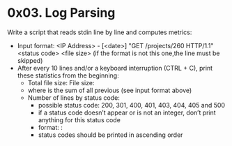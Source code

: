 # 0x03. Log Parsing
Write a script that reads stdin line by line and computes metrics:
* Input format: \<IP Address\> - \[\<date\>\] "GET /projects/260 HTTP/1.1" \<status code\> \<file size\> (if the format
  is not this one,the line must be skipped)
* After every 10 lines and/or a keyboard interruption (CTRL + C), print these statistics from the beginning:
	* Total file size: File size: <total size>
	* where <total size> is the sum of all previous <file size> (see input format above)
	* Number of lines by status code:
		* possible status code: 200, 301, 400, 401, 403, 404, 405 and 500
		* if a status code doesn’t appear or is not an integer, don’t print anything for this status code
		* format: <status code>: <number>
		* status codes should be printed in ascending order
